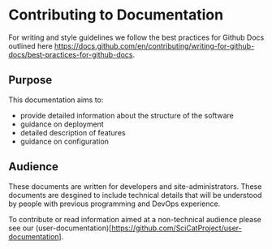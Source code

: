 # Contributing to Documentation

For writing and style guidelines we follow the best practices for Github Docs outlined here https://docs.github.com/en/contributing/writing-for-github-docs/best-practices-for-github-docs.

## Purpose

This documentation aims to:
* provide detailed information about the structure of the software
* guidance on deployment
* detailed description of features
* guidance on configuration

## Audience

These documents are written for developers and site-administrators. These documents are desgined to include technical details that will be understood by people with previous programming and DevOps experience. 

To contribute or read information aimed at a non-technical audience please see our (user-documentation)[https://github.com/SciCatProject/user-documentation]. 

